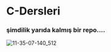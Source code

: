 # C-Dersleri


### şimdilik yarıda kalmış bir repo....



![11-35-07-140_512](https://github.com/user-attachments/assets/cfc5de35-51f3-4b29-8a5e-c6573a6d976c)
